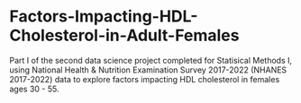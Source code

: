 # Factors-Impacting-HDL-Cholesterol-in-Adult-Females
Part I of the second data science project completed for Statisical Methods I, using National Health &amp; Nutrition Examination Survey 2017-2022 (NHANES 2017-2022) data to explore factors impacting HDL cholesterol in females ages 30 - 55.
